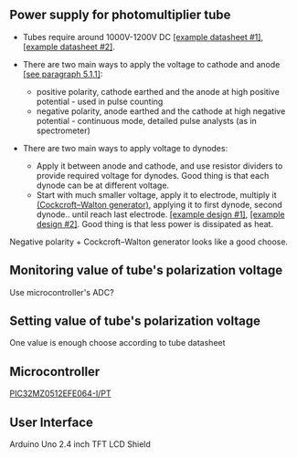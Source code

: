 ## Power supply for photomultiplier tube

- Tubes require around 1000V-1200V DC [[example datasheet #1]](https://datasheetspdf.com/pdf-file/95080/HamamatsuCorporation/1P28/1), [[example datasheet #2]](https://datasheetspdf.com/pdf-file/959054/HAMAMATSU/R10699/1).


- There are two main ways to apply the voltage to cathode and anode [[see paragraph 5.1.1]](http://lmu.web.psi.ch/docu/manuals/bulk_manuals/PMTs/Photonis_PM-Handbook.pdf):
    * positive polarity, cathode earthed and the anode at high positive potential - used in pulse counting
    * negative polarity, anode earthed and the cathode at high negative potential - continuous mode, detailed pulse analysts (as in spectrometer)

- There are two main ways to apply voltage to dynodes:
   * Apply it between anode and cathode, and use resistor dividers to provide required voltage for dynodes. Good thing is that each dynode can be at different voltage.
   * Start with much smaller voltage, apply it to electrode, multiply it [(Cockcroft–Walton generator)](https://en.wikipedia.org/wiki/Cockcroft%E2%80%93Walton_generator), applying it to first dynode, second dynode.. until reach last electrode. [[example design #1]](https://arxiv.org/pdf/1606.00649.pdf), [[example design #2]](https://indico.cern.ch/event/83060/contributions/2101687/attachments/1069924/1525757/Presentation_TWEPP.pdf). Good thing is that less power is dissipated as heat.

Negative polarity + Cockcroft–Walton generator looks like a good choose.

## Monitoring value of tube's polarization voltage

Use microcontroller's ADC?

## Setting value of tube's polarization voltage

One value is enough choose according to tube datasheet

## Microcontroller

[PIC32MZ0512EFE064-I/PT](https://www.mouser.com/datasheet/2/268/PIC32MZ-EF-_Family-DS60001320F-1545741.pdf)


## User Interface

Arduino Uno 2.4 inch TFT LCD Shield
